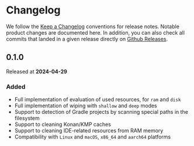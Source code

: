 # Changelog

We follow the [Keep a Changelog](https://keepachangelog.com)
conventions for release notes. Notable product changes are documented here.
In addition, you can also check all commits that landed in a given release
directly on
[Github Releases](https://github.com/dotanuki-labs/gradle-wiper/releases/latest).

## 0.1.0

Released at **2024-04-29**

### Added

- Full implementation of evaluation of used resources, for `ram` and `disk`
- Full implementation of wiping with `shallow` and `deep` modes
- Support to detection of Gradle projects by scanning special paths in the filesystem
- Support to cleaning Konan/KMP caches
- Support to cleaning IDE-related resources from RAM memory
- Compatibility with `Linux` and `macOS`, `x86_64` and `aarch64` platforms
